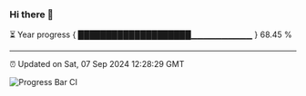 ### Hi there 👋

⏳ Year progress { ████████████████████▁▁▁▁▁▁▁▁▁▁ } 68.45 %

---

⏰ Updated on Sat, 07 Sep 2024 12:28:29 GMT

![Progress Bar CI](https://github.com/liununu/liununu/workflows/Progress%20Bar%20CI/badge.svg)
